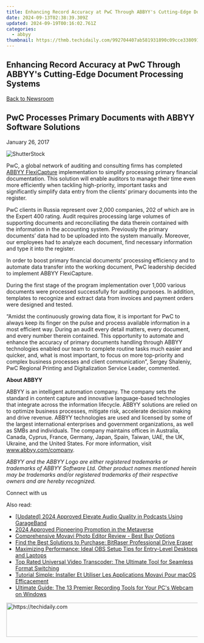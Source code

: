 ```yaml
---
title: Enhancing Record Accuracy at PwC Through ABBYY's Cutting-Edge Document Processing Systems
date: 2024-09-13T02:38:39.309Z
updated: 2024-09-19T00:16:02.761Z
categories:
  - abbyy
thumbnail: https://thmb.techidaily.com/992704407ab581931890c09cce338091c04f10f6ec09034fcef1854347c08c6c.jpg
---
```


## Enhancing Record Accuracy at PwC Through ABBYY's Cutting-Edge Document Processing Systems

[Back to Newsroom](https://tools.techidaily.com/abbyy/products/)

## PwC Processes Primary Documents with ABBYY Software Solutions

January 26, 2017

![ShutterStock](https://content.abbyy.com/-/media/project/abbyy/abbyy/branchtemplates/shutterstock_1272462163_1296-x-729.jpg?h=729&iar=0&w=1296)

PwC, a global network of auditing and consulting firms has completed [ABBYY FlexiCapture](https://tools.techidaily.com/abbyy/products/) implementation to simplify processing primary financial documentation. This solution will enable auditors to manage their time even more efficiently when tackling high-priority, important tasks and significantly simplify data entry from the clients’ primary documents into the register.

PwC clients in Russia represent over 2,000 companies, 202 of which are in the Expert 400 rating. Audit requires processing large volumes of supporting documents and reconciliating the data therein contained with the information in the accounting system. Previously the primary documents’ data had to be uploaded into the system manually. Moreover, our employees had to analyze each document, find necessary information and type it into the register.

In order to boost primary financial documents’ processing efficiency and to automate data transfer into the working document, PwC leadership decided to implement ABBYY FlexiCapture.

During the first stage of the program implementation over 1,000 various documents were processed successfully for auditing purposes. In addition, templates to recognize and extract data from invoices and payment orders were designed and tested.

“Amidst the continuously growing data flow, it is important for PwC to always keep its finger on the pulse and process available information in a most efficient way. During an audit every detail matters, every document, and every number therein contained. This opportunity to automate and enhance the accuracy of primary documents handling through ABBYY technologies enabled our team to complete routine tasks much easier and quicker, and, what is most important, to focus on more top-priority and complex business processes and client communication”, Sergey Shaleniy, PwC Regional Printing and Digitalization Service Leader, commented.

**About ABBYY**

ABBYY is an intelligent automation company. The company sets the standard in content capture and innovative language-based technologies that integrate across the information lifecycle. ABBYY solutions are relied on to optimize business processes, mitigate risk, accelerate decision making and drive revenue. ABBYY technologies are used and licensed by some of the largest international enterprises and government organizations, as well as SMBs and individuals. The company maintains offices in Australia, Canada, Cyprus, France, Germany, Japan, Spain, Taiwan, UAE, the UK, Ukraine, and the United States. For more information, visit www.abbyy.com/company.

_ABBYY and the ABBYY Logo are either registered trademarks or trademarks of ABBYY Software Ltd. Other product names mentioned herein may be trademarks and/or registered trademarks of their respective owners and are hereby recognized._

Connect with us

<ins class="adsbygoogle"
     style="display:block"
     data-ad-format="autorelaxed"
     data-ad-client="ca-pub-7571918770474297"
     data-ad-slot="1223367746"></ins>

<ins class="adsbygoogle"
     style="display:block"
     data-ad-client="ca-pub-7571918770474297"
     data-ad-slot="8358498916"
     data-ad-format="auto"
     data-full-width-responsive="true"></ins>

<span class="atpl-alsoreadstyle">Also read:</span>
<div><ul>
<li><a href="https://fox-links.techidaily.com/updated-2024-approved-elevate-audio-quality-in-podcasts-using-garageband/"><u>[Updated] 2024 Approved Elevate Audio Quality in Podcasts Using GarageBand</u></a></li>
<li><a href="https://article-knowledge.techidaily.com/2024-approved-pioneering-promotion-in-the-metaverse/"><u>2024 Approved Pioneering Promotion in the Metaverse</u></a></li>
<li><a href="https://solve-manuals.techidaily.com/comprehensive-movavi-photo-editor-review-best-buy-options/"><u>Comprehensive Movavi Photo Editor Review - Best Buy Options</u></a></li>
<li><a href="https://tiktok-video-recordings.techidaily.com/find-the-best-solutions-to-purchase-bitraser-professional-drive-eraser/"><u>Find the Best Solutions to Purchase: BitRaser Professional Drive Eraser</u></a></li>
<li><a href="https://solve-manuals.techidaily.com/maximizing-performance-ideal-obs-setup-tips-for-entry-level-desktops-and-laptops/"><u>Maximizing Performance: Ideal OBS Setup Tips for Entry-Level Desktops and Laptops</u></a></li>
<li><a href="https://some-knowledge.techidaily.com/top-rated-universal-video-transcoder-the-ultimate-tool-for-seamless-format-switching/"><u>Top Rated Universal Video Transcoder: The Ultimate Tool for Seamless Format Switching</u></a></li>
<li><a href="https://eaxpv-info.techidaily.com/tutorial-simple-installer-et-utiliser-les-applications-movavi-pour-macos-efficacement/"><u>Tutorial Simple: Installer Et Utiliser Les Applications Movavi Pour macOS Efficacement</u></a></li>
<li><a href="https://solve-manuals.techidaily.com/ultimate-guide-the-13-premier-recording-tools-for-your-pcs-webcam-on-windows/"><u>Ultimate Guide: The 13 Premier Recording Tools for Your PC's Webcam on Windows</u></a></li>
</ul></div>

<!-- affiliate ads begin -->
<a href="https://ephamedtechinc.pxf.io/c/5597632/2137218/26400" target="_top" id="2137218">
  <img src="//a.impactradius-go.com/display-ad/26400-2137218" border="0" alt="https://techidaily.com" width="728" height="90"/>
</a>
<img height="0" width="0" src="https://ephamedtechinc.pxf.io/i/5597632/2137218/26400" style="position:absolute;visibility:hidden;" border="0" />
<!-- affiliate ads end -->

